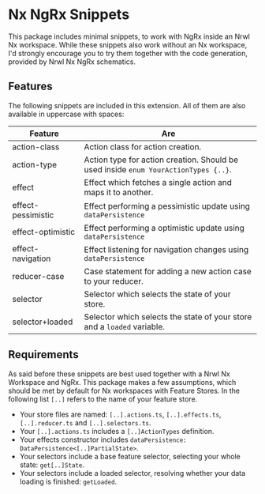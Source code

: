 # Nx NgRx Snippets

This package includes minimal snippets, to work with NgRx inside an Nrwl Nx workspace. While these snippets also work without an Nx workspace, I'd strongly encourage you to try them together with the code generation, provided by Nrwl Nx NgRx schematics.

## Features

The following snippets are included in this extension. All of them are also available in uppercase with spaces:

| Feature            | Are                                                                                 |
| ------------------ | ----------------------------------------------------------------------------------- |
| action-class       | Action class for action creation.                                                   |
| action-type        | Action type for action creation. Should be used inside `enum YourActionTypes {..}`. |
| effect             | Effect which fetches a single action and maps it to another.                        |
| effect-pessimistic | Effect performing a pessimistic update using `dataPersistence`                      |
| effect-optimistic  | Effect performing a optimistic update using `dataPersistence`                       |
| effect-navigation  | Effect listening for navigation changes using `dataPersistence`                     |
| reducer-case       | Case statement for adding a new action case to your reducer.                        |
| selector           | Selector which selects the state of your store.                                     |
| selector+loaded    | Selector which selects the state of your store and a `loaded` variable.             |

## Requirements

As said before these snippets are best used together with a Nrwl Nx Workspace and NgRx. This package makes a few assumptions, which should be met by default for Nx workspaces with Feature Stores. In the following list `[..]` refers to the name of your feature store.

- Your store files are named: `[..].actions.ts`, `[..].effects.ts`, `[..].reducer.ts` and `[..].selectors.ts`.
- Your `[..].actions.ts` includes a `[..]ActionTypes` definition.
- Your effects constructor includes `dataPersistence: DataPersistence<[..]PartialState>`.
- Your selectors include a base feature selector, selecting your whole state: `get[..]State`.
- Your selectors include a loaded selector, resolving whether your data loading is finished: `getLoaded`.
